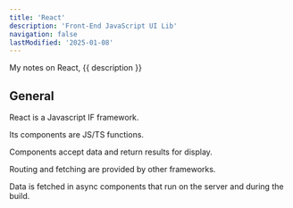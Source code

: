 ```yaml
---
title: 'React'
description: 'Front-End JavaScript UI Lib'
navigation: false 
lastModified: '2025-01-08'
---
```


My notes on React, {{ description }}

## General

React is a Javascript IF framework.

Its components are JS/TS functions.

Components accept data and return results for display.

Routing and fetching are provided by other frameworks.

Data is fetched in async components that run on the server and during the build.
